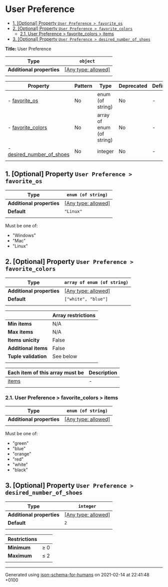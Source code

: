 # User Preference

- [1. [Optional] Property `User Preference > favorite_os`](#favorite_os)
- [2. [Optional] Property `User Preference > favorite_colors`](#favorite_colors)
  - [2.1. User Preference > favorite_colors > items](#autogenerated_heading_2)
- [3. [Optional] Property `User Preference > desired_number_of_shoes`](#desired_number_of_shoes)

**Title:** User Preference

| Type                      | `object`                                                                  |
| ------------------------- | ------------------------------------------------------------------------- |
| **Additional properties** | [[Any type: allowed]](# "Additional Properties of any type are allowed.") |
|                           |                                                                           |

| Property                                               | Pattern | Type                      | Deprecated | Definition | Title/Description |
| ------------------------------------------------------ | ------- | ------------------------- | ---------- | ---------- | ----------------- |
| - [favorite_os](#favorite_os )                         | No      | enum (of string)          | No         | -          | -                 |
| - [favorite_colors](#favorite_colors )                 | No      | array of enum (of string) | No         | -          | -                 |
| - [desired_number_of_shoes](#desired_number_of_shoes ) | No      | integer                   | No         | -          | -                 |
|                                                        |         |                           |            |            |                   |

## <a name="favorite_os"></a>1. [Optional] Property `User Preference > favorite_os`

| Type                      | `enum (of string)`                                                        |
| ------------------------- | ------------------------------------------------------------------------- |
| **Additional properties** | [[Any type: allowed]](# "Additional Properties of any type are allowed.") |
| **Default**               | `"Linux"`                                                                 |
|                           |                                                                           |

Must be one of:
* "Windows"
* "Mac"
* "Linux"

## <a name="favorite_colors"></a>2. [Optional] Property `User Preference > favorite_colors`

| Type                      | `array of enum (of string)`                                               |
| ------------------------- | ------------------------------------------------------------------------- |
| **Additional properties** | [[Any type: allowed]](# "Additional Properties of any type are allowed.") |
| **Default**               | `["white", "blue"]`                                                       |
|                           |                                                                           |

|                      | Array restrictions |
| -------------------- | ------------------ |
| **Min items**        | N/A                |
| **Max items**        | N/A                |
| **Items unicity**    | False              |
| **Additional items** | False              |
| **Tuple validation** | See below          |
|                      |                    |

| Each item of this array must be | Description |
| ------------------------------- | ----------- |
| [items](#favorite_colors_items) | -           |
|                                 |             |

### <a name="autogenerated_heading_2"></a>2.1. User Preference > favorite_colors > items

| Type                      | `enum (of string)`                                                        |
| ------------------------- | ------------------------------------------------------------------------- |
| **Additional properties** | [[Any type: allowed]](# "Additional Properties of any type are allowed.") |
|                           |                                                                           |

Must be one of:
* "green"
* "blue"
* "orange"
* "red"
* "white"
* "black"

## <a name="desired_number_of_shoes"></a>3. [Optional] Property `User Preference > desired_number_of_shoes`

| Type                      | `integer`                                                                 |
| ------------------------- | ------------------------------------------------------------------------- |
| **Additional properties** | [[Any type: allowed]](# "Additional Properties of any type are allowed.") |
| **Default**               | `2`                                                                       |
|                           |                                                                           |

| Restrictions |        |
| ------------ | ------ |
| **Minimum**  | &ge; 0 |
| **Maximum**  | &le; 2 |
|              |        |

----------------------------------------------------------------------------------------------------------------------------
Generated using [json-schema-for-humans](https://github.com/coveooss/json-schema-for-humans) on 2021-02-14 at 22:41:48 +0100